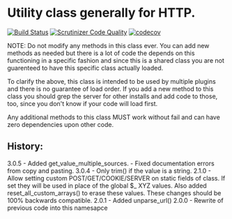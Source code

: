 # Utility class generally for HTTP.

[![Build Status](https://travis-ci.org/vendi-advertising/vendi-shared-utils.svg?branch=master)](https://travis-ci.org/vendi-advertising/vendi-shared-utils)
[![Scrutinizer Code Quality](https://scrutinizer-ci.com/g/vendi-advertising/vendi-shared-utils/badges/quality-score.png?b=master)](https://scrutinizer-ci.com/g/vendi-advertising/vendi-shared-utils/?branch=master)
[![codecov](https://codecov.io/gh/vendi-advertising/vendi-shared-utils/branch/master/graph/badge.svg)](https://codecov.io/gh/vendi-advertising/vendi-shared-utils)

NOTE: Do not modify any methods in this class ever. You can add new methods as needed but there is a lot of code the depends on this functioning in a specific fashion and since this is a shared class you are not guarenteed to have this specific class actually loaded.

To clarify the above, this class is intended to be used by multiple plugins and there is no guarantee of load order. If you add a new method to this class you should grep the server for other installs and add code to those, too, since you don't know if your code will load first.

Any additional methods to this class MUST work without fail and can have zero dependencies upon other code.

## History:

3.0.5 - Added get_value_multiple_sources.
      - Fixed documentation errors from copy and pasting.
3.0.4 - Only trim() if the value is a string.
2.1.0 - Allow setting custom POST/GET/COOKIE/SERVER on
        static fields of class. If set they will be used
        in place of the global $_ XYZ values. Also added
        reset_all_custom_arrays() to erase these values.
        These changes should be 100% backwards compatible.
2.0.1 - Added unparse_url()
2.0.0 - Rewrite of previous code into this namesapce